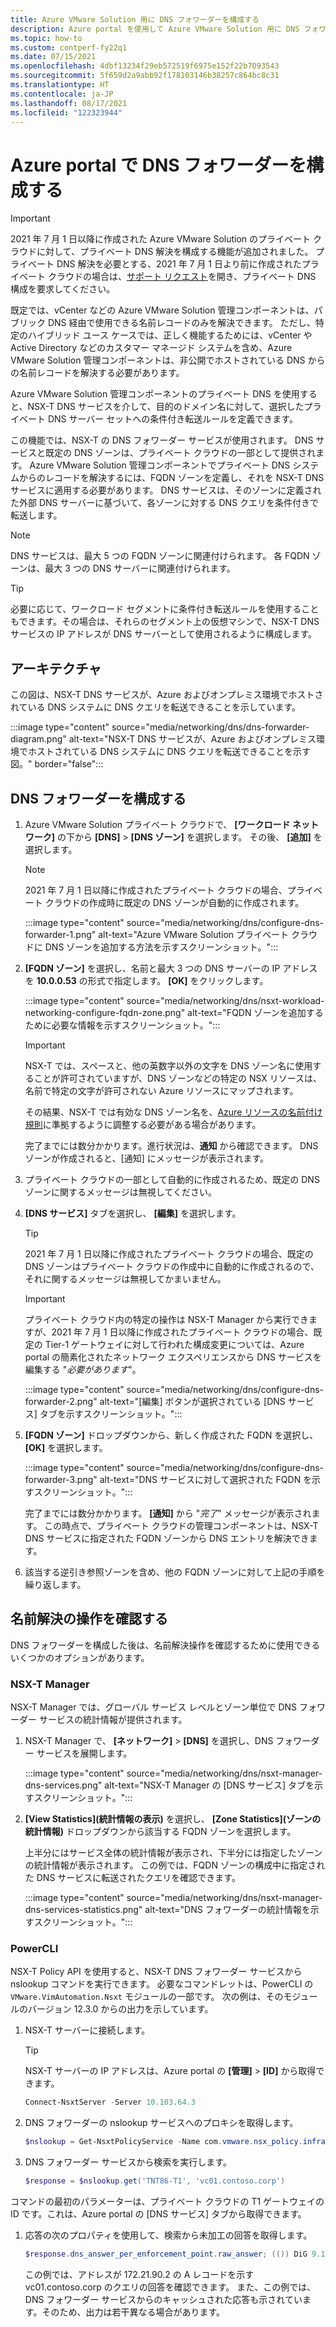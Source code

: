 ```yaml
---
title: Azure VMware Solution 用に DNS フォワーダーを構成する
description: Azure portal を使用して Azure VMware Solution 用に DNS フォワーダーを構成する方法について説明します。
ms.topic: how-to
ms.custom: contperf-fy22q1
ms.date: 07/15/2021
ms.openlocfilehash: 4dbf13234f29eb572519f6975e152f22b7093543
ms.sourcegitcommit: 5f659d2a9abb92f178103146b38257c864bc8c31
ms.translationtype: HT
ms.contentlocale: ja-JP
ms.lasthandoff: 08/17/2021
ms.locfileid: "122323944"
---
```

# <a name="configure-a-dns-forwarder-in-the-azure-portal"></a>Azure portal で DNS フォワーダーを構成する

>[!IMPORTANT]
>2021 年 7 月 1 日以降に作成された Azure VMware Solution のプライベート クラウドに対して、プライベート DNS 解決を構成する機能が追加されました。 プライベート DNS 解決を必要とする、2021 年 7 月 1 日より前に作成されたプライベート クラウドの場合は、[サポート リクエスト](https://rc.portal.azure.com/#create/Microsoft.Support)を開き、プライベート DNS 構成を要求してください。 

既定では、vCenter などの Azure VMware Solution 管理コンポーネントは、パブリック DNS 経由で使用できる名前レコードのみを解決できます。 ただし、特定のハイブリッド ユース ケースでは、正しく機能するためには、vCenter や Active Directory などのカスタマー マネージド システムを含め、Azure VMware Solution 管理コンポーネントは、非公開でホストされている DNS からの名前レコードを解決する必要があります。

Azure VMware Solution 管理コンポーネントのプライベート DNS を使用すると、NSX-T DNS サービスを介して、目的のドメイン名に対して、選択したプライベート DNS サーバー セットへの条件付き転送ルールを定義できます。 

この機能では、NSX-T の DNS フォワーダー サービスが使用されます。 DNS サービスと既定の DNS ゾーンは、プライベート クラウドの一部として提供されます。 Azure VMware Solution 管理コンポーネントでプライベート DNS システムからのレコードを解決するには、FQDN ゾーンを定義し、それを NSX-T DNS サービスに適用する必要があります。 DNS サービスは、そのゾーンに定義された外部 DNS サーバーに基づいて、各ゾーンに対する DNS クエリを条件付きで転送します。

>[!NOTE]
>DNS サービスは、最大 5 つの FQDN ゾーンに関連付けられます。 各 FQDN ゾーンは、最大 3 つの DNS サーバーに関連付けられます。

>[!TIP]
>必要に応じて、ワークロード セグメントに条件付き転送ルールを使用することもできます。その場合は、それらのセグメント上の仮想マシンで、NSX-T DNS サービスの IP アドレスが DNS サーバーとして使用されるように構成します。


## <a name="architecture"></a>アーキテクチャ

この図は、NSX-T DNS サービスが、Azure およびオンプレミス環境でホストされている DNS システムに DNS クエリを転送できることを示しています。

:::image type="content" source="media/networking/dns/dns-forwarder-diagram.png" alt-text="NSX-T DNS サービスが、Azure およびオンプレミス環境でホストされている DNS システムに DNS クエリを転送できることを示す図。" border="false":::


## <a name="configure-dns-forwarder"></a>DNS フォワーダーを構成する

1. Azure VMware Solution プライベート クラウドで、 **[ワークロード ネットワーク]** の下から **[DNS]**  >  **[DNS ゾーン]** を選択します。 その後、 **[追加]** を選択します。

   >[!NOTE]
   >2021 年 7 月 1 日以降に作成されたプライベート クラウドの場合、プライベート クラウドの作成時に既定の DNS ゾーンが自動的に作成されます。

   :::image type="content" source="media/networking/dns/configure-dns-forwarder-1.png" alt-text="Azure VMware Solution プライベート クラウドに DNS ゾーンを追加する方法を示すスクリーンショット。":::

1. **[FQDN ゾーン]** を選択し、名前と最大 3 つの DNS サーバーの IP アドレスを **10.0.0.53** の形式で指定します。 **[OK]** をクリックします。

   :::image type="content" source="media/networking/dns/nsxt-workload-networking-configure-fqdn-zone.png" alt-text="FQDN ゾーンを追加するために必要な情報を示すスクリーンショット。":::

   >[!IMPORTANT]
   >NSX-T では、スペースと、他の英数字以外の文字を DNS ゾーン名に使用することが許可されていますが、DNS ゾーンなどの特定の NSX リソースは、名前で特定の文字が許可されない Azure リソースにマップされます。 
   >
   >その結果、NSX-T では有効な DNS ゾーン名を、[Azure リソースの名前付け規則](../azure-resource-manager/management/resource-name-rules.md#microsoftresources)に準拠するように調整する必要がある場合があります。

      完了までには数分かかります。進行状況は、**通知** から確認できます。 DNS ゾーンが作成されると、[通知] にメッセージが表示されます。

1. プライベート クラウドの一部として自動的に作成されるため、既定の DNS ゾーンに関するメッセージは無視してください。

1. **[DNS サービス]** タブを選択し、 **[編集]** を選択します。

   >[!TIP]
   >2021 年 7 月 1 日以降に作成されたプライベート クラウドの場合、既定の DNS ゾーンはプライベート クラウドの作成中に自動的に作成されるので、それに関するメッセージは無視してかまいません。


   >[!IMPORTANT]
   >プライベート クラウド内の特定の操作は NSX-T Manager から実行できますが、2021 年 7 月 1 日以降に作成されたプライベート クラウドの場合、既定の Tier-1 ゲートウェイに対して行われた構成変更については、Azure portal の簡素化されたネットワーク エクスペリエンスから DNS サービスを編集する "_必要があります_"。  

   :::image type="content" source="media/networking/dns/configure-dns-forwarder-2.png" alt-text="[編集] ボタンが選択されている [DNS サービス] タブを示すスクリーンショット。":::   

1. **[FQDN ゾーン]** ドロップダウンから、新しく作成された FQDN を選択し、 **[OK]** を選択します。

   :::image type="content" source="media/networking/dns/configure-dns-forwarder-3.png" alt-text="DNS サービスに対して選択された FQDN を示すスクリーンショット。":::

   完了までには数分かかります。 **[通知]** から "*完了*" メッセージが表示されます。 この時点で、プライベート クラウドの管理コンポーネントは、NSX-T DNS サービスに指定された FQDN ゾーンから DNS エントリを解決できます。 

1. 該当する逆引き参照ゾーンを含め、他の FQDN ゾーンに対して上記の手順を繰り返します。


## <a name="verify-name-resolution-operations"></a>名前解決の操作を確認する

DNS フォワーダーを構成した後は、名前解決操作を確認するために使用できるいくつかのオプションがあります。 

### <a name="nsx-t-manager"></a>NSX-T Manager

NSX-T Manager では、グローバル サービス レベルとゾーン単位で DNS フォワーダー サービスの統計情報が提供されます。 

1. NSX-T Manager で、 **[ネットワーク]**  >  **[DNS]** を選択し、DNS フォワーダー サービスを展開します。

   :::image type="content" source="media/networking/dns/nsxt-manager-dns-services.png" alt-text="NSX-T Manager の [DNS サービス] タブを示すスクリーンショット。":::

1. **[View Statistics]\(統計情報の表示\)** を選択し、 **[Zone Statistics]\(ゾーンの統計情報\)** ドロップダウンから該当する FQDN ゾーンを選択します。

   上半分にはサービス全体の統計情報が表示され、下半分には指定したゾーンの統計情報が表示されます。 この例では、FQDN ゾーンの構成中に指定された DNS サービスに転送されたクエリを確認できます。

   :::image type="content" source="media/networking/dns/nsxt-manager-dns-services-statistics.png" alt-text="DNS フォワーダーの統計情報を示すスクリーンショット。":::


### <a name="powercli"></a>PowerCLI

NSX-T Policy API を使用すると、NSX-T DNS フォワーダー サービスから nslookup コマンドを実行できます。 必要なコマンドレットは、PowerCLI の `VMware.VimAutomation.Nsxt` モジュールの一部です。 次の例は、そのモジュールのバージョン 12.3.0 からの出力を示しています。

1. NSX-T サーバーに接続します。 

   >[!TIP]
   >NSX-T サーバーの IP アドレスは、Azure portal の **[管理]**  >  **[ID]** から取得できます。
 
   ```powershell
   Connect-NsxtServer -Server 10.103.64.3
   ```

1. DNS フォワーダーの nslookup サービスへのプロキシを取得します。

   ```powershell
   $nslookup = Get-NsxtPolicyService -Name com.vmware.nsx_policy.infra.tier_1s.dns_forwarder.nslookup
   ```

1. DNS フォワーダー サービスから検索を実行します。

   ```powershell
   $response = $nslookup.get('TNT86-T1', 'vc01.contoso.corp')
   ```

  コマンドの最初のパラメーターは、プライベート クラウドの T1 ゲートウェイの ID です。これは、Azure portal の [DNS サービス] タブから取得できます。

1. 応答の次のプロパティを使用して、検索から未加工の回答を取得します。

   ```powershell
   $response.dns_answer_per_enforcement_point.raw_answer; (()) DiG 9.10.3-P4-Ubuntu (()) @10.103.64.192 -b 10.103.64.192 vc01.contoso.corp +timeout=5 +tries=3 +nosearch ; (1 server found) ;; global options: +cmd ;; Got answer: ;; -))HEADER((- opcode: QUERY, status: NOERROR, id: 10684 ;; flags: qr rd ra; QUERY: 1, ANSWER: 1, AUTHORITY: 0, ADDITIONAL: 1  ;; OPT PSEUDOSECTION: ; EDNS: version: 0, flags:; udp: 4096 ;; QUESTION SECTION: ;vc01.contoso.corp.  IN A  ;; ANSWER SECTION: vc01.contoso.corp. 3046 IN A 172.21.90.2  ;; Query time: 0 msec ;; SERVER: 10.103.64.192:53(10.103.64.192) ;; WHEN: Thu Jul 01 23:44:36 UTC 2021 ;; MSG SIZE  rcvd: 62
   ```

   この例では、アドレスが 172.21.90.2 の A レコードを示す vc01.contoso.corp のクエリの回答を確認できます。 また、この例では、DNS フォワーダー サービスからのキャッシュされた応答も示されています。そのため、出力は若干異なる場合があります。

